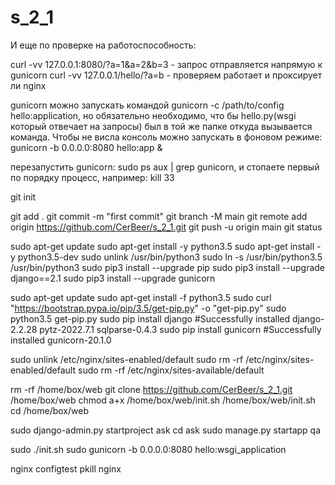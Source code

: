 # s_2_1

И еще по проверке на работоспособность:

curl -vv 127.0.0.1:8080/?a=1&a=2&b=3 - запрос отправляется напрямую к gunicorn
curl -vv 127.0.0.1/hello/?a=b - проверяем работает и проксирует ли nginx

gunicorn можно запускать командой gunicorn -c /path/to/config hello:application, но обязательно необходимо, что бы hello.py(wsgi который отвечает на запросы) был в той же папке откуда вызывается команда.
Чтобы не висла консоль можно запускать в фоновом режиме: gunicorn -b 0.0.0.0:8080 hello:app &

перезапустить gunicorn: sudo ps aux ﻿| grep gunicorn, ﻿и стопаете первый по порядку процесс, например: ﻿kill 33

git init

git add .
git commit -m "first commit"
git branch -M main
git remote add origin https://github.com/CerBeer/s_2_1.git
git push -u origin main
git status


sudo apt-get update
sudo apt-get install -y python3.5
sudo apt-get install -y python3.5-dev
sudo unlink /usr/bin/python3
sudo ln -s /usr/bin/python3.5 /usr/bin/python3
sudo pip3 install --upgrade pip
sudo pip3 install --upgrade django==2.1
sudo pip3 install --upgrade gunicorn


sudo apt-get update
sudo apt-get install -f python3.5
sudo curl "https://bootstrap.pypa.io/pip/3.5/get-pip.py" -o "get-pip.py"
sudo python3.5 get-pip.py
sudo pip install django
#Successfully installed django-2.2.28 pytz-2022.7.1 sqlparse-0.4.3
sudo pip install gunicorn
#Successfully installed gunicorn-20.1.0

sudo unlink /etc/nginx/sites-enabled/default
sudo rm -rf /etc/nginx/sites-enabled/default
sudo rm -rf /etc/nginx/sites-available/default



rm -rf /home/box/web
git clone https://github.com/CerBeer/s_2_1.git /home/box/web
chmod a+x /home/box/web/init.sh
/home/box/web/init.sh
cd /home/box/web

sudo django-admin.py startproject ask
cd ask
sudo manage.py startapp qa


sudo ./init.sh
sudo gunicorn -b 0.0.0.0:8080 hello:wsgi_application

nginx configtest
pkill nginx
